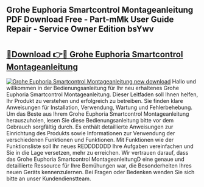 ## Grohe Euphoria Smartcontrol Montageanleitung PDF Download Free - Part-mMk User Guide Repair - Service Owner Edition bsYwv

# <h2><a href="http://df6vc6.blite.top/?on=Grohe+Euphoria+Smartcontrol+Montageanleitung">🔗Download 👉🔴 Grohe Euphoria Smartcontrol Montageanleitung</a></h2>

[![Grohe Euphoria Smartcontrol Montageanleitung new download](https://i.imgur.com/lujVjoI.png)](http://df6vc6.blite.top/?on=Grohe+Euphoria+Smartcontrol+Montageanleitung)
Hallo und willkommen in der Bedienungsanleitung für Ihr neu erhaltenes Grohe Euphoria Smartcontrol Montageanleitung. Dieser Leitfaden soll Ihnen helfen, Ihr Produkt zu verstehen und erfolgreich zu betreiben. Sie finden klare Anweisungen für Installation, Verwendung, Wartung und Fehlerbehebung. Um das Beste aus Ihrem Grohe Euphoria Smartcontrol Montageanleitung herauszuholen, lesen Sie diese Bedienungsanleitung bitte vor dem Gebrauch sorgfältig durch. Es enthält detaillierte Anweisungen zur Einrichtung des Produkts sowie Informationen zur Verwendung der verschiedenen Funktionen und Funktionen. Mit Funktionen wie der Funktionsliste soll Ihr neues REDDDDDDD Ihre Aufgaben vereinfachen und Sie in die Lage versetzen, mehr zu erreichen. Wir vertrauen darauf, dass das Grohe Euphoria Smartcontrol MontageanleitungD eine genaue und detaillierte Ressource für Ihre Bemühungen war, die Besonderheiten Ihres neuen Geräts kennenzulernen. Bei Fragen oder Bedenken wenden Sie sich bitte an unser Kundendienstteam.
